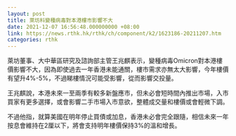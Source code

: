 ```yaml
---
layout: post
title: 萊坊料變種病毒對本港樓市影響不大
date: 2021-12-07 16:56:48.000000000 +08:00
link: https://news.rthk.hk/rthk/ch/component/k2/1623186-20211207.htm
categories: rthk
---
```


萊坊董事、大中華區研究及諮詢部主管王兆麒表示，變種病毒Omicron對本港樓價影響不大，因為即使過去一年香港未能通關，樓市需求亦無太大影響，今年樓價有望升4%-5%，不過睇樓情況可能受影響，從而影響交投量。

王兆麒說，本港未來一至兩季有較多新盤應市，但未必會短時間內推出市場，入市買家有更多選擇，或會影響二手市場入市意欲，整體成交量和樓價或會輕微下調。

不過他指，就算美國在明年停止買債或加息，香港未必會完全跟隨，相信未來一年按息會維持在2厘以下，將會支持明年樓價保持3%的溫和增長。
